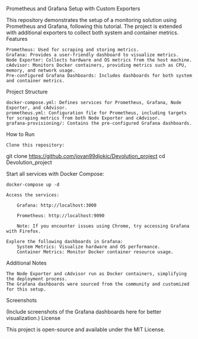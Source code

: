 Prometheus and Grafana Setup with Custom Exporters

This repository demonstrates the setup of a monitoring solution using Prometheus and Grafana, following this tutorial. The project is extended with additional exporters to collect both system and container metrics.
Features

    Prometheus: Used for scraping and storing metrics.
    Grafana: Provides a user-friendly dashboard to visualize metrics.
    Node Exporter: Collects hardware and OS metrics from the host machine.
    cAdvisor: Monitors Docker containers, providing metrics such as CPU, memory, and network usage.
    Pre-configured Grafana Dashboards: Includes dashboards for both system and container metrics.

Project Structure

    docker-compose.yml: Defines services for Prometheus, Grafana, Node Exporter, and cAdvisor.
    prometheus.yml: Configuration file for Prometheus, including targets for scraping metrics from both Node Exporter and cAdvisor.
    grafana-provisioning/: Contains the pre-configured Grafana dashboards.

How to Run

    Clone this repository:

git clone https://github.com/jovan99djokic/Devolution_project
cd Devolution_project

Start all services with Docker Compose:

    docker-compose up -d

    Access the services:

        Grafana: http://localhost:3000

        Prometheus: http://localhost:9090

        Note: If you encounter issues using Chrome, try accessing Grafana with Firefox.

    Explore the following dashboards in Grafana:
        System Metrics: Visualize hardware and OS performance.
        Container Metrics: Monitor Docker container resource usage.

Additional Notes

    The Node Exporter and cAdvisor run as Docker containers, simplifying the deployment process.
    The Grafana dashboards were sourced from the community and customized for this setup.

Screenshots

(Include screenshots of the Grafana dashboards here for better visualization.)
License

This project is open-source and available under the MIT License.
